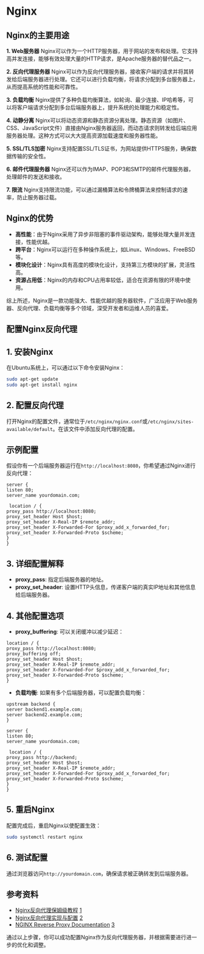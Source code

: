 # Nginx
Nginx的主要用途
----------

**1\. Web服务器** 
Nginx可以作为一个HTTP服务器，用于网站的发布和处理。它支持高并发连接，能够有效处理大量的HTTP请求，是Apache服务器的替代品之一。

 **2\. 反向代理服务器** 
Nginx可以作为反向代理服务器，接收客户端的请求并将其转发给后端服务器进行处理。它还可以进行负载均衡，将请求分配到多台服务器上，从而提高系统的性能和可靠性。

**3\. 负载均衡**
Nginx提供了多种负载均衡算法，如轮询、最少连接、IP哈希等，可以将客户端请求分配到多台后端服务器上，提升系统的处理能力和稳定性。

 **4\. 动静分离**
Nginx可以将动态资源和静态资源分离处理。静态资源（如图片、CSS、JavaScript文件）直接由Nginx服务器返回，而动态请求则转发给后端应用服务器处理。这种方式可以大大提高资源加载速度和服务器性能。 

**5\. SSL/TLS加密**
Nginx支持配置SSL/TLS证书，为网站提供HTTPS服务，确保数据传输的安全性。

**6\. 邮件代理服务器**
Nginx还可以作为IMAP、POP3和SMTP的邮件代理服务器，处理邮件的发送和接收。 

**7\. 限流**
Nginx支持限流功能，可以通过漏桶算法和令牌桶算法来控制请求的速率，防止服务器过载。

Nginx的优势
--------

*   **高性能**：由于Nginx采用了异步非阻塞的事件驱动架构，能够处理大量并发连接，性能优越。
*   **跨平台**：Nginx可以运行在多种操作系统上，如Linux、Windows、FreeBSD等。
*   **模块化设计**：Nginx具有高度的模块化设计，支持第三方模块的扩展，灵活性高。
*   **资源占用低**：Nginx的内存和CPU占用率较低，适合在资源有限的环境中使用。

综上所述，Nginx是一款功能强大、性能优越的服务器软件，广泛应用于Web服务器、反向代理、负载均衡等多个领域，深受开发者和运维人员的喜爱。

配置Nginx反向代理
-----------

1\. 安装Nginx
-----------

在Ubuntu系统上，可以通过以下命令安装Nginx：

```bash
sudo apt-get update
sudo apt-get install nginx
```

2\. 配置反向代理
----------

打开Nginx的配置文件，通常位于`/etc/nginx/nginx.conf`或`/etc/nginx/sites-available/default`。在该文件中添加反向代理的配置。

示例配置
----

假设你有一个后端服务器运行在`http://localhost:8080`，你希望通过Nginx进行反向代理：

```text
server {
listen 80;
server_name yourdomain.com;

 location / {
proxy_pass http://localhost:8080;
proxy_set_header Host $host;
proxy_set_header X-Real-IP $remote_addr;
proxy_set_header X-Forwarded-For $proxy_add_x_forwarded_for;
proxy_set_header X-Forwarded-Proto $scheme;
}
}
```

3\. 详细配置解释
----------

*   **proxy\_pass**: 指定后端服务器的地址。
*   **proxy\_set\_header**: 设置HTTP头信息，传递客户端的真实IP地址和其他信息给后端服务器。

4\. 其他配置选项
----------

*   **proxy\_buffering**: 可以关闭缓冲以减少延迟：

```text
location / {
proxy_pass http://localhost:8080;
proxy_buffering off;
proxy_set_header Host $host;
proxy_set_header X-Real-IP $remote_addr;
proxy_set_header X-Forwarded-For $proxy_add_x_forwarded_for;
proxy_set_header X-Forwarded-Proto $scheme;
}
```

*   **负载均衡**: 如果有多个后端服务器，可以配置负载均衡：

```text
upstream backend {
server backend1.example.com;
server backend2.example.com;
}

server {
listen 80;
server_name yourdomain.com;

 location / {
proxy_pass http://backend;
proxy_set_header Host $host;
proxy_set_header X-Real-IP $remote_addr;
proxy_set_header X-Forwarded-For $proxy_add_x_forwarded_for;
proxy_set_header X-Forwarded-Proto $scheme;
}
}
```

5\. 重启Nginx
-----------

配置完成后，重启Nginx以使配置生效：

```bash
sudo systemctl restart nginx
```

6\. 测试配置
--------

通过浏览器访问`http://yourdomain.com`，确保请求被正确转发到后端服务器。

参考资料
----

*   [Nginx反向代理保姆级教程](https://blog.csdn.net/m0_49000161/article/details/132415971) [1](https://blog.csdn.net/m0_49000161/article/details/132415971)
*   [Nginx反向代理实现与配置](https://blog.csdn.net/qq_36551991/article/details/136059307) [2](https://blog.csdn.net/qq_36551991/article/details/136059307)
*   [NGINX Reverse Proxy Documentation](https://docs.nginx.com/nginx/admin-guide/web-server/reverse-proxy/) [3](https://docs.nginx.com/nginx/admin-guide/web-server/reverse-proxy/)

通过以上步骤，你可以成功配置Nginx作为反向代理服务器，并根据需要进行进一步的优化和调整。
